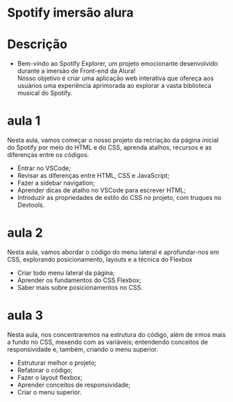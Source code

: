 # Spotify imersão alura 
# Descrição 
* Bem-vindo ao Spotify Explorer, um projeto emocionante desenvolvido durante a imersão de Front-end da Alura!<BR>
Nosso objetivo é criar uma aplicação web interativa que ofereça aos usuários uma experiência aprimorada ao explorar a vasta biblioteca musical do Spotify.
# aula 1 
Nesta aula, vamos começar o nosso projeto da recriação da página inicial do Spotify por meio do HTML e do CSS, aprenda atalhos, recursos e as diferenças entre os códigos.
* Entrar no VSCode;
* Revisar as diferenças entre HTML, CSS e JavaScript;
* Fazer a sidebar navigation;
* Aprender dicas de atalho no VSCode para escrever HTML;
* Introduzir as propriedades de estilo do CSS no projeto, com truques no Devtools.

# aula 2
Nesta aula, vamos abordar o código do menu lateral e aprofundar-nos em CSS, explorando posicionamento, layouts e a técnica do Flexbox
* Criar todo menu lateral da página;
* Aprender os fundamentos do CSS Flexbox;
* Saber mais sobre posicionamentos no CSS.
  
# aula 3
Nesta aula, nos concentraremos na estrutura do código, além de irmos mais a fundo no CSS, mexendo com as variáveis; entendendo conceitos de responsividade e, também, criando o menu superior.
* Estruturar melhor o projeto;
* Refatorar o código;
* Fazer o layout flexbox;
* Aprender conceitos de responsividade;
* Criar o menu superior.

